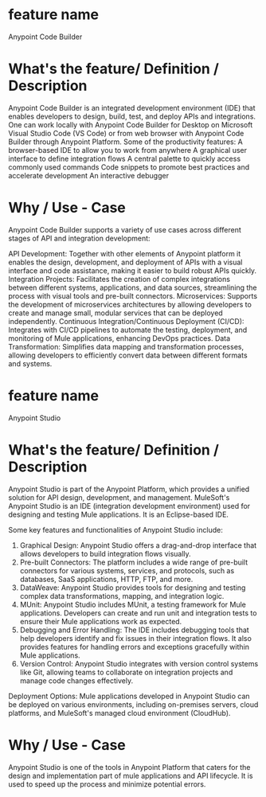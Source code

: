 # feature name
Anypoint Code Builder 

# What's the feature/ Definition / Description
Anypoint Code Builder is an integrated development environment (IDE) that enables developers to design, build, test, and deploy APIs and integrations. One can work locally with Anypoint Code Builder for Desktop on Microsoft Visual Studio Code (VS Code) or from web browser with Anypoint Code Builder through Anypoint Platform.
Some of the productivity features: 
A browser-based IDE to allow you to work from anywhere
A graphical user interface to define integration flows
A central palette to quickly access commonly used commands
Code snippets to promote best practices and accelerate development
An interactive debugger

# Why / Use - Case
Anypoint Code Builder supports a variety of use cases across different stages of API and integration development:

API Development: Together with other elements of Anypoint platform it enables the design, development, and deployment of APIs with a visual interface and code assistance, making it easier to build robust APIs quickly.
Integration Projects: Facilitates the creation of complex integrations between different systems, applications, and data sources, streamlining the process with visual tools and pre-built connectors.
Microservices: Supports the development of microservices architectures by allowing developers to create and manage small, modular services that can be deployed independently.
Continuous Integration/Continuous Deployment (CI/CD): Integrates with CI/CD pipelines to automate the testing, deployment, and monitoring of Mule applications, enhancing DevOps practices.
Data Transformation: Simplifies data mapping and transformation processes, allowing developers to efficiently convert data between different formats and systems.



# feature name
Anypoint Studio 

# What's the feature/ Definition / Description
Anypoint Studio is part of the Anypoint Platform, which provides a unified solution for API design, development, and management. MuleSoft's Anypoint Studio is an IDE (integration development environment) used for designing and testing Mule applications. It is an Eclipse-based IDE.

Some key features and functionalities of Anypoint Studio include:
1. Graphical Design: Anypoint Studio offers a drag-and-drop interface that allows developers to build integration flows visually. 
2. Pre-built Connectors: The platform includes a wide range of pre-built connectors for various systems, services, and protocols, such as databases, SaaS applications, HTTP, FTP, and more. 
3. DataWeave: Anypoint Studio provides tools for designing and testing complex data transformations, mapping, and integration logic.
4. MUnit: Anypoint Studio includes MUnit, a testing framework for Mule applications. Developers can create and run unit and integration tests to ensure their Mule applications work as expected.
6. Debugging and Error Handling: The IDE includes debugging tools that help developers identify and fix issues in their integration flows. It also provides features for handling errors and exceptions gracefully within Mule applications.
7. Version Control: Anypoint Studio integrates with version control systems like Git, allowing teams to collaborate on integration projects and manage code changes effectively.

Deployment Options: Mule applications developed in Anypoint Studio can be deployed on various environments, including on-premises servers, cloud platforms, and MuleSoft's managed cloud environment (CloudHub).

# Why / Use - Case
Anypoint Studio is one of the tools in Anypoint Platform that caters for the design and implementation part of mule applications and API lifecycle. It is used to speed up the process and minimize potential errors. 


